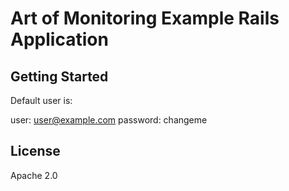 Art of Monitoring Example Rails Application
================

Getting Started
---------------

Default user is:

user: user@example.com
password: changeme

License
-------

Apache 2.0
